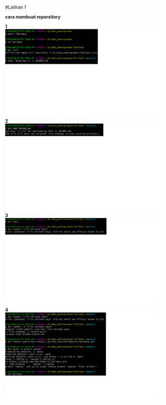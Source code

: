 #Latihan 1

**cara membuat reporsitory**

**1**
![hasilnya](https://github.com/SheiladeviA/latihan1/blob/master/1.png)
**2**
![hasilnya](https://github.com/SheiladeviA/latihan1/blob/master/2.png)
**3**
![hasilnya](https://github.com/SheiladeviA/latihan1/blob/master/3.png)
**4**
![hasilnya](https://github.com/SheiladeviA/latihan1/blob/master/4.png)
